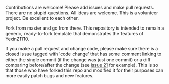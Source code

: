Contributions are welcome! Please add issues and make pull requests. There are no stupid questions. All ideas are welcome. This is a volunteer project. Be excellent to each other.

Fork from master and go from there. This repository is intended to remain a generic, ready-to-fork template that demonstrates the features of YexinZ1110.

If you make a pull request and change code, please make sure there is a closed issue tagged with 'code change' that has some comment linking to either the single commit (if the change was just one commit) or a diff comparing before/after the change (see [issue 21](https://github.com/YexinZ1110/YexinZ1110.github.io/issues/21) for example). This is so that those who have forked this repo and modified it for their purposes can more easily patch bugs and new features.
